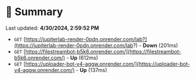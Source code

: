 # 📖 Summary
Last updated: **4/30/2024, 2:59:52 PM**

- `GET` [https://jupiterlab-render-0pdn.onrender.com/lab?](https://jupiterlab-render-0pdn.onrender.com/lab?) - **Down** (201ms)
- `GET` [https://filestreambot-b5k6.onrender.com/](https://filestreambot-b5k6.onrender.com/) - **Up** (612ms)
- `GET` [https://uploader-bot-v4-aggw.onrender.com/](https://uploader-bot-v4-aggw.onrender.com/) - **Up** (137ms)
